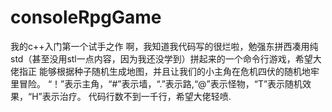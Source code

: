 # consoleRpgGame
我的c++入门第一个试手之作
  啊，我知道我代码写的很烂啦，勉强东拼西凑用纯std（甚至没用stl一点内容，因为我还没学到）拼起来的一个命令行游戏，希望大佬指正
能够根据种子随机生成地图，并且让我们的小主角在危机四伏的随机地牢里冒险。
  “！”表示主角，“#”表示墙，“.”表示路,“@”表示怪物，“T”表示随机效果，“H”表示治疗。
  代码行数不到一千行，希望大佬轻喷.
